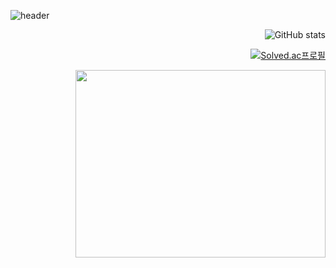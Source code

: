 ![header](https://capsule-render.vercel.app/api?type=rounded&color=100:f6d365,0:fda085&height=300&section=header&text=Jingluv&fontSize=90&fontColor=427B58)

<!DOCTYPE html>
<html lang="en">
<head>
  <meta charset="UTF-8">
  <meta name="viewport" content="width=device-width, initial-scale=1.0">
</head>
<body>

<div align = right>
  
![GitHub stats](https://github-readme-stats.vercel.app/api?username=HoKyoung-Kim&show_icons=true&theme=gruvbox_light )

[![Solved.ac프로필](http://mazassumnida.wtf/api/v2/generate_badge?boj=rlaghtl2)](https://solved.ac/rlaghtl2)

<a href="https://github.com/HoKyoung-Kim"><img align="center" src="https://github-readme-stats.vercel.app/api/top-langs/?username=Hokyoung-Kim&layout=compact&theme=nord&hide_border=true" width = "400" height = "300"/></a> 


</div>
<!---
HoKyoung-Kim/HoKyoung-Kim is a ✨ special ✨ repository because its `README.md` (this file) appears on your GitHub profile.
You can click the Preview link to take a look at your changes.
--->
